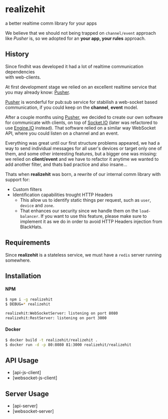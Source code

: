 # realizehit

a better realtime comm library for your apps


We believe that we should not being trapped on `channel/event` approach like
*Pusher* is, so we adopted for an **your app, your rules** approach.



## History

Since findhit was developed it had a lot of realtime communication dependencies  
with web-clients.

At first development stage we relied on an excellent realtime service that you
may already know: [Pusher](http://pusher.com).

[Pusher](http://pusher.com) is wonderful for pub:sub service for stabilish a
web-socket based communication, if you could keep on the **channel**, **event**
model.

After a couple months using [Pusher](http://pusher.com), we decided to create
our own software for communicate with clients, on top of
[Socket.IO](http://socket.io/) (later was refactored to use
[Engine.IO](https://github.com/Automattic/engine.io) instead).
That software relied on a similar way WebSocket API, where you could listen on
a channel and an event.

Everything was great until our first structure problems appeared, we had a way
to send individual messages for all user's devices or target only one of them,
and some other interesting features, but a bigger one was missing: we relied on
**client/event** and we have to refactor it anytime we wanted to add another
filter, and thats bad practice and also insane...

Thats when **realizehit** was born, a rewrite of our internal comm library with
support for:

* Custom filters
* Identification capabilities trought HTTP Headers
    * This allow us to identify static things per request, such as `user`,
      `device` and `zone`.
    * That enhances our security since we handle them on the `load-balancer`. If
      you want to use this feature, please make sure to implement it as we do in
      order to avoid HTTP Headers injection from BlackHats.



## Requirements

Since **realizehit** is a stateless service, we must have a `redis` server running
somewhere.



## Installation

#### NPM
```bash
$ npm i -g realizehit
$ DEBUG=* realizehit

realizehit:WebSocketServer: listening on port 8080
realizehit:RestServer: listening on port 3000
```

#### Docker
```bash
$ docker build -t realizehit/realizehit .
$ docker run -d -p 80:8080 81:3000 realizehit/realizehit
```



## API Usage

* [api-js-client]
* [websocket-js-client]



## Server Usage

* [api-server]
* [websocket-server]
